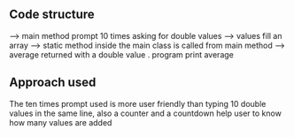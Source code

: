 ## Code structure
--> main method prompt 10 times asking for double values
--> values fill an array 
--> static method inside the main class is called from main method
--> average returned with a double value .
 program print average
## Approach used
The ten times prompt used is more user friendly than typing 10 double values in the same line, also a counter and a countdown help user to know how many values are added


